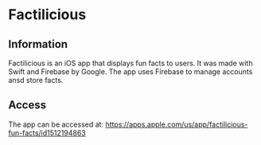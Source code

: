 # Factilicious
## Information
Factilicious is an iOS app that displays fun facts to users. It was made with Swift and Firebase by Google. The app uses Firebase to manage accounts ansd store facts. 

## Access
The app can be accessed at: https://apps.apple.com/us/app/factilicious-fun-facts/id1512194863
